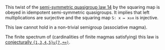 This twist of the [semi-symmetric quasigroup law 14](https://teorth.github.io/equational_theories/implications/?14) by the squaring map is obeyed in idempotent semi-symmetric quasigroups.  It implies that left multiplications are surjective and the squaring map `S: x ↦ x◇x` is injective.

This law cannot hold in a non-trivial semigroup (associative magma).

The finite spectrum of (cardinalities of finite magmas satisfying) this law is [conjecturally `{1,3,4,5}∪[7,+∞)`](https://leanprover.zulipchat.com/#narrow/channel/458659-Equational/topic/Order.203.20Spectra/with/527073087).
